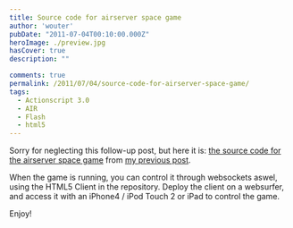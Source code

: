 ```yaml
---
title: Source code for airserver space game
author: 'wouter'
pubDate: "2011-07-04T00:10:00.000Z"
heroImage: ./preview.jpg
hasCover: true
description: ""

comments: true
permalink: /2011/07/04/source-code-for-airserver-space-game/
tags:
  - Actionscript 3.0
  - AIR
  - Flash
  - html5
---
```

Sorry for neglecting this follow-up post, but here it is: [the source code for the airserver space game][1] from [my previous post][2].

When the game is running, you can control it through websockets aswel, using the HTML5 Client in the repository. Deploy the client on a websurfer, and access it with an iPhone4 / iPod Touch 2 or iPad to control the game.

Enjoy!

 [1]: https://github.com/wouterverweirder/AIR-Server/tree/master/demos/spacegame
 [2]: /2011/06/23/airserver-example-multi-user-smartphone-controlled-game/